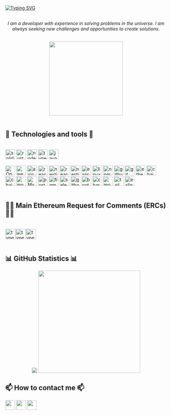 [![Typing SVG](https://readme-typing-svg.demolab.com/?font=Fira+Code&size=30&duration=4000&pause=1000&color=ffffff&vCenter=true&width=1000&lines=%F0%9F%A4%96%F0%9F%9A%80%F0%9F%91%BE%20Hello!%20let%27s%20build%20something%20together?%20%F0%9F%91%BE%F0%9F%9A%80%F0%9F%A4%96)](https://git.io/typing-svg)
<p align="center">
  <br>
  <i>I am a developer with experience in solving problems in the universe. I am always seeking new challenges and opportunities to create solutions.</i>
  <br><br>
  <div align="center">
  <img src="https://github.com/EduardoManczenko/EduardoManczenko/blob/main/images/ether-reach-the-ether.gif" width="230px">
  </div>
  <br>
</p>
<h2>🔧 Technologies and tools 🔧</h2>
<br>
<div style="flex">
  <img src="https://img.shields.io/badge/Solidity-363636?logo=solidity&logoColor=white&style=for-the-badge" height="30" alt="solidity logo"  />
  <img src="https://img.shields.io/badge/Rust-000000?style=for-the-badge&logo=rust&logoColor=white" height="30" alt="rust logo"  />
  <img src="https://img.shields.io/badge/Node%20js-339933?style=for-the-badge&logo=nodedotjs&logoColor=white" height="30" alt="node logo"  /> 
  <img src="https://img.shields.io/badge/TypeScript-007ACC?style=for-the-badge&logo=typescript&logoColor=white" height="30" alt="typescript logo"  />
  <img src="https://img.shields.io/badge/JavaScript-F7DF1E?logo=javascript&logoColor=black&style=for-the-badge" height="30" alt="javascript logo"  />
  <br><br>
  <img src="https://img.shields.io/badge/OpenZeppelin-4E5EE4?logo=OpenZeppelin&logoColor=fff&style=for-the-badge" height="30" alt="OpenZeppelin logo"  />
  <img src="https://img.shields.io/badge/web3%20js-F16822?style=for-the-badge&logo=web3.js&logoColor=white" height="30" alt="web3js logo"  />
  <img src="https://img.shields.io/badge/axios-671ddf?&style=for-the-badge&logo=axios&logoColor=white" height="30" alt="axios logo"  />
  <img src="https://img.shields.io/badge/React-61DAFB?logo=react&logoColor=black&style=for-the-badge" height="30" alt="react logo"  />
  <img src="https://img.shields.io/badge/next%20js-000000?style=for-the-badge&logo=nextdotjs&logoColor=white" height="30" alt="nextjs logo"  />
  <img src="https://img.shields.io/badge/React_Native-20232A?style=for-the-badge&logo=react&logoColor=61DAFB" height="30" alt="react native logo"  />
  <img src="https://img.shields.io/badge/NestJS-E0234E?logo=nestjs&logoColor=white&style=for-the-badge" height="30" alt="nestjs logo"  />
  <img src="https://img.shields.io/badge/Express%20js-000000?style=for-the-badge&logo=express&logoColor=white" height="30" alt="express logo"  />
  <img src="https://img.shields.io/badge/Linux-FCC624?style=for-the-badge&logo=linux&logoColor=black" height="30" alt="linux logo"  />
  <img src="https://img.shields.io/badge/npm-CB3837?style=for-the-badge&logo=npm&logoColor=white" height="30" alt="npm logo"  />
  <img src="https://img.shields.io/badge/GitHub-100000?style=for-the-badge&logo=github&logoColor=white" height="30" alt="github logo"  />
  <img src="https://img.shields.io/badge/GIT-E44C30?style=for-the-badge&logo=git&logoColor=white" height="30" alt="git logo"  />
  <img src="https://img.shields.io/badge/Ethereum-3C3C3D?style=for-the-badge&logo=Ethereum&logoColor=white" height="30" alt="ethereum logo"  />
  <img src="https://img.shields.io/badge/chainlink-375BD2?style=for-the-badge&logo=chainlink&logoColor=white" height="30" alt="chainlink logo"  />
  <img src="https://img.shields.io/badge/chai-A30701?style=for-the-badge&logo=chai&logoColor=white" height="30" alt="chai logo"  />
  <img src="https://img.shields.io/badge/MongoDB-4EA94B?style=for-the-badge&logo=mongodb&logoColor=white" height="30" alt="mongo logo"  />
  <img src="https://img.shields.io/badge/MySQL-005C84?style=for-the-badge&logo=mysql&logoColor=white" height="30" alt="MySql logo"  />
  <img src="https://img.shields.io/badge/PostgreSQL-316192?style=for-the-badge&logo=postgresql&logoColor=white" height="30" alt="postgrees logo"  /> 
  <img src="https://img.shields.io/badge/Figma-F24E1E?style=for-the-badge&logo=figma&logoColor=white" height="30" alt="figma logo"  />
  <img src="https://img.shields.io/badge/Selenium-43B02A?style=for-the-badge&logo=Selenium&logoColor=white" height="30" alt="selenium logo"  />
  <img src="https://img.shields.io/badge/GitBook-7B36ED?style=for-the-badge&logo=gitbook&logoColor=white" height="30" alt="gitbook logo"  />
  <img src="https://img.shields.io/badge/Bootstrap-563D7C?style=for-the-badge&logo=bootstrap&logoColor=white" height="30" alt="bootstrap logo"  />
  <img src="https://img.shields.io/badge/Chart%20js-FF6384?style=for-the-badge&logo=chartdotjs&logoColor=white" height="30" alt="chart js logo"  />
  <img src="https://img.shields.io/badge/Mocha-8D6748?style=for-the-badge&logo=Mocha&logoColor=white" height="30" alt="mocha logo"  />
  <img src="https://img.shields.io/badge/Tailwind_CSS-38B2AC?style=for-the-badge&logo=tailwind-css&logoColor=white" height="30" alt="tailwind css logo"  />
  <img src="https://img.shields.io/badge/eslint-3A33D1?style=for-the-badge&logo=eslint&logoColor=white" height="30" alt="eslint logo"  />
</div>
<br>
<h2>👨‍💻 Main Ethereum Request for Comments (ERCs) 👨‍💻</h2>
<br>
<div style="display: flex">
  <img src="https://img.shields.io/badge/ERC-20-yellow" height="32" alt="typescript logo" />
  <img src="https://img.shields.io/badge/ERC-721-orange" height="32" alt="typescript logo" />
  <img src="https://img.shields.io/badge/ERC-1155-purple" height="32" alt="typescript logo" />
</div>
<br>
<h2>📊 GitHub Statistics 📊</h2>
<div align="center">
<img src="https://github-readme-stats.vercel.app/api?username=EduardoManczenko&show_icons=true&theme=vision-friendly-dark&rank_icon=github&include_all_commits=true" >
<img src="https://github-readme-stats.vercel.app/api/top-langs/?username=EduardoManczenko&layout=donut&theme=vision-friendly-dark" width="317.5">
</div>
<h2>📫 How to contact me 📫</h2>
  <a href="https://www.linkedin.com/in/eduardo-manczenko/" target="_blank"  ><img height="30" src="https://img.shields.io/badge/-LinkedIn-%230077B5?style=for-the-badge&logo=linkedin&logoColor=white"  target="_blank"></a>
  <a href = "mailto:eduardo.manczenko@gmail.com" ><img height="30" src="https://img.shields.io/badge/-Gmail-%23333?style=for-the-badge&logo=gmail&logoColor=white" target="_blank"></a>
  <a href="https://discord.gg/pQrbRrZPRC" target="_blank"><img height="30" src="https://img.shields.io/badge/Discord-7289DA?style=for-the-badge&logo=discord&logoColor=white" target="_blank"></a> 
 


